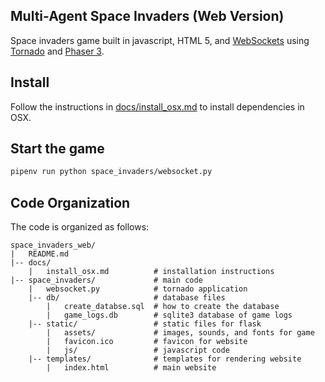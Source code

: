 Multi-Agent Space Invaders (Web Version)
----------------------------------------

Space invaders game built in javascript, HTML 5, and [WebSockets](https://developer.mozilla.org/en-US/docs/Web/API/WebSocket) using [Tornado](https://www.tornadoweb.org/en/stable/) and [Phaser 3](https://phaser.io/phaser3). 


## Install

Follow the instructions in [docs/install_osx.md](docs/install_osx.md) to install dependencies in OSX.

## Start the game

```bash
pipenv run python space_invaders/websocket.py
```

## Code Organization

The code is organized as follows:

```text
space_invaders_web/
|   README.md
|-- docs/
    |   install_osx.md          # installation instructions
|-- space_invaders/             # main code
    |   websocket.py            # tornado application
    |-- db/                     # database files
        |   create_databse.sql  # how to create the database
        |   game_logs.db        # sqlite3 database of game logs
    |-- static/					# static files for flask
    	|	assets/				# images, sounds, and fonts for game
    	|	favicon.ico         # favicon for website
    	|   js/					# javascript code
    |-- templates/              # templates for rendering website
        |   index.html          # main website
```

